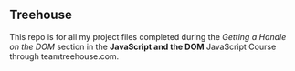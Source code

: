 ## Treehouse

This repo is for all my project files completed during the *Getting a Handle on the DOM* section in the **JavaScript and the DOM** JavaScript Course through teamtreehouse.com.